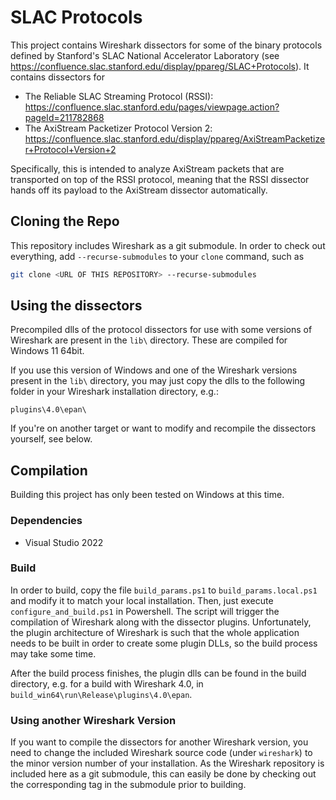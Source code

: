 # SLAC Protocols

This project contains Wireshark dissectors for some of the binary protocols defined by Stanford's SLAC National Accelerator Laboratory (see https://confluence.slac.stanford.edu/display/ppareg/SLAC+Protocols).
It contains dissectors for

* The Reliable SLAC Streaming Protocol (RSSI): https://confluence.slac.stanford.edu/pages/viewpage.action?pageId=211782868
* The AxiStream Packetizer Protocol Version 2: https://confluence.slac.stanford.edu/display/ppareg/AxiStreamPacketizer+Protocol+Version+2

Specifically, this is intended to analyze AxiStream packets that are transported on top of the RSSI protocol, meaning that the RSSI dissector hands off its payload to the AxiStream dissector automatically.

## Cloning the Repo

This repository includes Wireshark as a git submodule. In order to check out everything, add `--recurse-submodules` to your `clone` command, such as

```bash
git clone <URL OF THIS REPOSITORY> --recurse-submodules
```

## Using the dissectors

Precompiled dlls of the protocol dissectors for use with some versions of Wireshark are present in the `lib\` directory. These are compiled for Windows 11 64bit.

If you use this version of Windows and one of the Wireshark versions present in the `lib\` directory, you may just copy the dlls to the following folder in your Wireshark installation directory, e.g.:

`plugins\4.0\epan\`

If you're on another target or want to modify and recompile the dissectors yourself, see below.

## Compilation

Building this project has only been tested on Windows at this time.

### Dependencies

* Visual Studio 2022

### Build

In order to build, copy the file `build_params.ps1` to `build_params.local.ps1` and modify it to match your local installation. Then, just execute `configure_and_build.ps1` in Powershell. The script will trigger the compilation of Wireshark along with the dissector plugins. Unfortunately, the plugin architecture of Wireshark is such that the whole application needs to be built in order to create some plugin DLLs, so the build process may take some time.

After the build process finishes, the plugin dlls can be found in the build directory, e.g. for a build with Wireshark 4.0, in `build_win64\run\Release\plugins\4.0\epan`.

### Using another Wireshark Version

If you want to compile the dissectors for another Wireshark version, you need to change the included Wireshark source code (under `wireshark`) to the minor version number of your installation. As the Wireshark repository is included here as a git submodule, this can easily be done by checking out the corresponding tag in the submodule prior to building.
